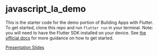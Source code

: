 # javascript_la_demo

This is the starter code for the demo portion of Building Apps with Flutter. To get started, clone this repo and run `flutter run` in your terminal. Note: you will need to have the Flutter SDK installed on your device. See [the official docs](https://flutter.dev/docs) for more guidance on how to get started.

[Presentation Slides](https://docs.google.com/presentation/d/1d_wrGX_zRgi6hAUMGQqppdBZgijpkZR6xAMGYcJqiLo/edit?usp=sharing)
